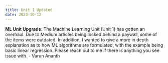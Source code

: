 ```yaml
---
title: Unit 1 Updated
date: 2023-10-12
---
```


**ML Unit Upgrade**: The Machine Learning Unit (Unit 1) has gotten an overhaul. Due to Medium articles being locked behind a paywall, some of the items were outdated. In addition, I wanted to give a more in depth explanation as to how ML algorithms are formulated, with the example being basic linear regression. Please reach out to me if there is anything you see issue with. - Varun Ananth
